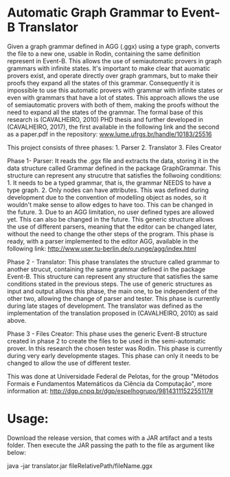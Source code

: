 # Automatic Graph Grammar to Event-B Translator
Given a  graph grammar defined in AGG (.ggx) using a type graph, converts the file to a new one,  usable in Rodin,
containing the same definition represent in Event-B. This allows the use of semiautomatic provers in graph grammars with
infinite states. It's important to make clear that auomatic provers exist, and operate directly over graph grammars, but 
to make their proofs they expand all the states of this grammar. Consequently it is impossible to use this automatic 
provers with grammar with infinite states or even with grammars that have a lot of states. This approach allows the use 
of semiautomatic provers with both of them, making the proofs without the need to expand all the states of the grammar. 
The formal base of this research is (CAVALHEIRO, 2010) PHD thesis and further developed in (CAVALHEIRO, 2017), the first
available in the following link and the second as a paper.pdf in the repository:
www.lume.ufrgs.br/handle/10183/25516

This project consists of three phases:
      1. Parser 
      2. Translator 
      3. Files Creator

Phase 1- Parser: It reads the .ggx file and extracts the data, storing it in the data structure called Grammar defined 
in the package GraphGrammar. This structure can represent any strucutre that satisfies the follwoing conditions:
      1. It needs to be a typed grammar, that is, the grammar NEEDS to have a type graph.
      2. Only nodes can have attributes. This was defined during development due to the convention of modelling object 
      as nodes, so it  wouldn't make sense to allow edges to have too. This can be changed in the future.
      3. Due to an AGG limitation, no user defined types are allowed yet. This can also be changed in the future.
This generic structure allows the use of different parsers, meaning that the editor can be changed later, without the 
need to change the other steps of the program. This phase is ready, with a parser implemented to the editor AGG, 
available in the following link:    http://www.user.tu-berlin.de/o.runge/agg/index.html
     
Phase 2 - Translator: This phase translates the structure called grammar to another strucut, containing the same grammar
defined in the package Event-B. This structure can represent any structure that satisfies the same conditions stated in 
the previous steps. The use of generic structures as input and output allows this phase, the main one, to be independent 
of the other two, allowing the change of parser and tester. This phase is currently during late stages of development. 
The translator was defined as the implementation of the translation proposed in (CAVALHEIRO, 2010) as said above.

Phase 3 - Files Creator: This phase uses the generic Event-B structure created in phase 2 to create the files to be used 
in the semi-automatic prover. In this research the chosen tester was Rodin. This phase is currently during very early 
developmente stages.
This phase can only it needs to be changed to allow the use of different tester.

This was done at Universidade Federal de Pelotas, for the group "Métodos Formais e 
Fundamentos Matemáticos da Ciência da Computação", more information at: 
http://dgp.cnpq.br/dgp/espelhogrupo/9814311152255117#

# Usage:

Download the release version, that comes with a JAR artifact and a tests folder. 
Then execute the JAR passing the path to the file as argument like below:

java -jar translator.jar fileRelativePath/fileName.ggx




